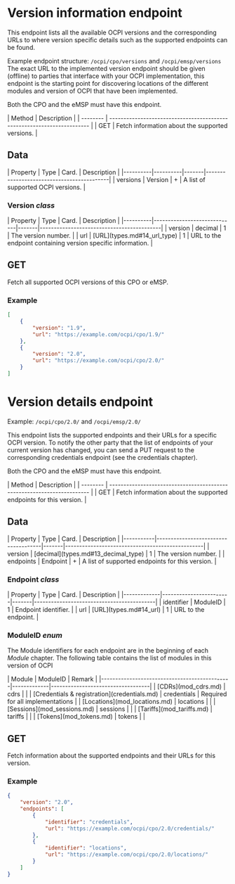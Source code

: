
# Version information endpoint

This endpoint lists all the available OCPI versions and the corresponding URLs to
where version specific details such as the supported endpoints can be found.

Example endpoint structure: `/ocpi/cpo/versions` and `/ocpi/emsp/versions`
The exact URL to the implemented version endpoint should be given (offline) to parties that interface
with your OCPI implementation, this endpoint is the starting point for discovering locations
of the different modules and version of OCPI that have been implemented.

Both the CPO and the eMSP must have this endpoint.

<div><!-- ---------------------------------------------------------------------------- --></div>
| Method   | Description                                                             |
| -------- | ----------------------------------------------------------------------- |
| GET      | Fetch information about the supported versions.                         |
<div><!-- ---------------------------------------------------------------------------- --></div>


## Data

<div><!-- ---------------------------------------------------------------------------- --></div>
| Property | Type     | Card. | Description                               |
|----------|----------|-------|-------------------------------------------|
| versions | Version  | +     | A list of supported OCPI versions.        |
<div><!-- ---------------------------------------------------------------------------- --></div>


### Version *class*

<div><!-- ---------------------------------------------------------------------------- --></div>
| Property | Type                        | Card. | Description                               |
|----------|-----------------------------|-------|-------------------------------------------|
| version  | decimal                     | 1     | The version number.                       |
| url      | [URL](types.md#14_url_type) | 1     | URL to the endpoint containing version specific information. |
<div><!-- ---------------------------------------------------------------------------- --></div>


## GET

Fetch all supported OCPI versions of this CPO or eMSP.

### Example

```json
[
    {
        "version": "1.9",
        "url": "https://example.com/ocpi/cpo/1.9/"
    },
    {
        "version": "2.0",
        "url": "https://example.com/ocpi/cpo/2.0/"
    }
]
```


# Version details endpoint

Example: `/ocpi/cpo/2.0/` and `/ocpi/emsp/2.0/`

This endpoint lists the supported endpoints and their URLs for a specific OCPI version. To notify the other party that the list of endpoints of your current version has changed, you can send a PUT request to the corresponding credentials endpoint (see the credentials chapter).

Both the CPO and the eMSP must have this endpoint.

<div><!-- ---------------------------------------------------------------------------- --></div>
| Method   | Description                                                             |
| -------- | ----------------------------------------------------------------------- |
| GET      | Fetch information about the supported endpoints for this version.       |
<div><!-- ---------------------------------------------------------------------------- --></div>


## Data

<div><!-- ---------------------------------------------------------------------------- --></div>
| Property  | Type                                | Card. | Description                                     |
|-----------|-------------------------------------|-------|-------------------------------------------------|
| version   | [decimal](types.md#13_decimal_type) | 1     | The version number.                             |
| endpoints | Endpoint                            | +     | A list of supported endpoints for this version. |
<div><!-- ---------------------------------------------------------------------------- --></div>


### Endpoint *class*

<div><!-- ---------------------------------------------------------------------------- --></div>
| Property    | Type                   | Card. | Description                               |
|-------------|------------------------|-------|-------------------------------------------|
| identifier  | ModuleID               | 1     | Endpoint identifier.                      |
| url         | [URL](types.md#14_url) | 1     | URL to the endpoint.                      |
<div><!-- ---------------------------------------------------------------------------- --></div>


### ModuleID *enum*

The Module identifiers for each endpoint are in the beginning of each *Module* chapter. The following table contains the list of modules in this version of OCPI

<div><!-- ---------------------------------------------------------------------------- --></div>
| Module                                       | ModuleID    | Remark                            |
|----------------------------------------------|-------------|-----------------------------------|
| [CDRs](mod_cdrs.md)                          | cdrs        |                                   |
| [Credentials & registration](credentials.md) | credentials | Required for all implementations  |
| [Locations](mod_locations.md)                | locations   |                                   |
| [Sessions](mod_sessions.md)                  | sessions    |                                   |
| [Tariffs](mod_tariffs.md)                    | tariffs     |                                   |
| [Tokens](mod_tokens.md)                      | tokens      |                                   |
<div><!-- ---------------------------------------------------------------------------- --></div>


## GET

Fetch information about the supported endpoints and their URLs for this version.

### Example

```json
{
    "version": "2.0",
    "endpoints": [
        {
            "identifier": "credentials",
            "url": "https://example.com/ocpi/cpo/2.0/credentials/"
        },
        {
            "identifier": "locations",
            "url": "https://example.com/ocpi/cpo/2.0/locations/"
        }
    ]
}
```
